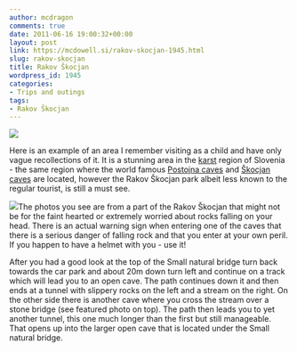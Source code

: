 ```yaml
---
author: mcdragon
comments: true
date: 2011-06-16 19:00:32+00:00
layout: post
link: https://mcdowell.si/rakov-skocjan-1945.html
slug: rakov-skocjan
title: Rakov Škocjan
wordpress_id: 1945
categories:
- Trips and outings
tags:
- Rakov Škocjan
---
```


[![](https://dwlcvfkt1l4wn.cloudfront.net/2011/06/rakov_skocjan-1.jpg)](https://dwlcvfkt1l4wn.cloudfront.net/2011/06/rakov_skocjan.jpg)

Here is an example of an area I remember visiting as a child and have only vague recollections of it. It is a stunning area in the [karst](http://en.wikipedia.org/wiki/Karst) region of Slovenia - the same region where the world famous [Postojna caves](http://en.wikipedia.org/wiki/Postojna_Cave) and [Škocjan caves](http://en.wikipedia.org/wiki/%C5%A0kocjan_Caves) are located, however the Rakov Škocjan park albeit less known to the regular tourist, is still a must see.

[![](https://dwlcvfkt1l4wn.cloudfront.net/2011/06/rakov_skocjan2-1-150x150.jpg)](https://dwlcvfkt1l4wn.cloudfront.net/2011/06/rakov_skocjan2.jpg)The photos you see are from a part of the Rakov Škocjan that might not be for the faint hearted or extremely worried about rocks falling on your head. There is an actual warning sign when entering one of the caves that there is a serious danger of falling rock and that you enter at your own peril. If you happen to have a helmet with you - use it!

After you had a good look at the top of the Small natural bridge turn back towards the car park and about 20m down turn left and continue on a track which will lead you to an open cave. The path continues down it and then ends at a tunnel with slippery rocks on the left and a stream on the right. On the other side there is another cave where you cross the stream over a stone bridge (see featured photo on top). The path then leads you to yet another tunnel, this one much longer than the first but still manageable. That opens up into the larger open cave that is located under the Small natural bridge.


